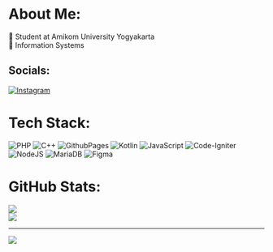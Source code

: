 # About Me:
🏫 Student at Amikom University Yogyakarta<br>
📑 Information Systems

## Socials:
[![Instagram](https://img.shields.io/badge/Instagram-%23E4405F.svg?logo=Instagram&logoColor=white)](https://instagram.com/sanaya_almatin) 

# Tech Stack:
![PHP](https://img.shields.io/badge/php-%23777BB4.svg?style=flat&logo=php&logoColor=white) ![C++](https://img.shields.io/badge/c++-%2300599C.svg?style=flat&logo=c%2B%2B&logoColor=white) ![GithubPages](https://img.shields.io/badge/github%20pages-121013?style=flat&logo=github&logoColor=white) ![Kotlin](https://img.shields.io/badge/kotlin-%237F52FF.svg?style=flat&logo=kotlin&logoColor=white) ![JavaScript](https://img.shields.io/badge/javascript-%23323330.svg?style=flat&logo=javascript&logoColor=%23F7DF1E) ![Code-Igniter](https://img.shields.io/badge/CodeIgniter-%23EF4223.svg?style=flat&logo=codeIgniter&logoColor=white) ![NodeJS](https://img.shields.io/badge/node.js-6DA55F?style=flat&logo=node.js&logoColor=white) ![MariaDB](https://img.shields.io/badge/MariaDB-003545?style=flat&logo=mariadb&logoColor=white) ![Figma](https://img.shields.io/badge/figma-%23F24E1E.svg?style=flat&logo=figma&logoColor=white)
# GitHub Stats:
![](https://github-readme-streak-stats.herokuapp.com/?user=SanayaAlmatin&theme=dracula&hide_border=false)<br/>
![](https://github-readme-stats.vercel.app/api/top-langs/?username=SanayaAlmatin&theme=dracula&hide_border=false&include_all_commits=true&count_private=false&layout=compact)


---
[![](https://visitcount.itsvg.in/api?id=SanayaAlmatin&icon=0&color=9)](https://visitcount.itsvg.in)

<!-- Proudly created with GPRM ( https://gprm.itsvg.in ) -->
